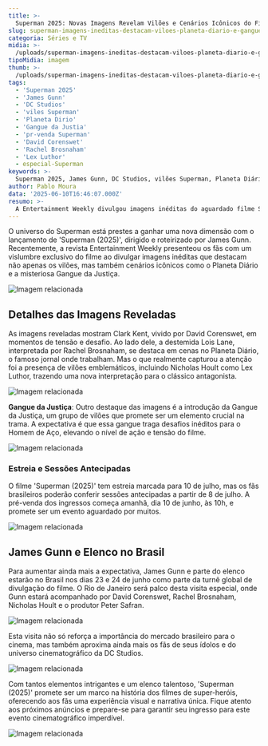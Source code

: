 ```yaml
---
title: >-
  Superman 2025: Novas Imagens Revelam Vilões e Cenários Icônicos do Filme
slug: superman-imagens-ineditas-destacam-viloes-planeta-diario-e-gangue-da-justica
categoria: Séries e TV
midia: >-
  /uploads/superman-imagens-ineditas-destacam-viloes-planeta-diario-e-gangue-da-justica-thumb.png
tipoMidia: imagem
thumb: >-
  /uploads/superman-imagens-ineditas-destacam-viloes-planeta-diario-e-gangue-da-justica-thumb.png
tags:
  - 'Superman 2025'
  - 'James Gunn'
  - 'DC Studios'
  - 'viles Superman'
  - 'Planeta Dirio'
  - 'Gangue da Justia'
  - 'pr-venda Superman'
  - 'David Corenswet'
  - 'Rachel Brosnaham'
  - 'Lex Luthor'
  - especial-Superman
keywords: >-
  Superman 2025, James Gunn, DC Studios, vilões Superman, Planeta Diário, Gangue da Justiça, pré-venda Superman, David Corenswet, Rachel Brosnaham, Lex Luthor
author: Pablo Moura
data: '2025-06-10T16:46:07.000Z'
resumo: >-
  A Entertainment Weekly divulgou imagens inéditas do aguardado filme Superman 2025, destacando vilões, o Planeta Diário e a intrigante Gangue da Justiça. A pré-venda dos ingressos começa amanhã, dia 10 de junho.
---
```


O universo do Superman está prestes a ganhar uma nova dimensão com o lançamento de 'Superman (2025)', dirigido e roteirizado por James Gunn. Recentemente, a revista Entertainment Weekly presenteou os fãs com um vislumbre exclusivo do filme ao divulgar imagens inéditas que destacam não apenas os vilões, mas também cenários icônicos como o Planeta Diário e a misteriosa Gangue da Justiça.

![Imagem relacionada](/uploads/superman-imagens-ineditas-destacam-viloes-planeta-diario-e-gangue-da-justica-0.png)

## Detalhes das Imagens Reveladas
As imagens reveladas mostram Clark Kent, vivido por David Corenswet, em momentos de tensão e desafio. Ao lado dele, a destemida Lois Lane, interpretada por Rachel Brosnaham, se destaca em cenas no Planeta Diário, o famoso jornal onde trabalham. Mas o que realmente capturou a atenção foi a presença de vilões emblemáticos, incluindo Nicholas Hoult como Lex Luthor, trazendo uma nova interpretação para o clássico antagonista.

![Imagem relacionada](/uploads/superman-imagens-ineditas-destacam-viloes-planeta-diario-e-gangue-da-justica-1.png)

**Gangue da Justiça**: Outro destaque das imagens é a introdução da Gangue da Justiça, um grupo de vilões que promete ser um elemento crucial na trama. A expectativa é que essa gangue traga desafios inéditos para o Homem de Aço, elevando o nível de ação e tensão do filme.

![Imagem relacionada](/uploads/superman-imagens-ineditas-destacam-viloes-planeta-diario-e-gangue-da-justica-2.png)

### Estreia e Sessões Antecipadas
O filme 'Superman (2025)' tem estreia marcada para 10 de julho, mas os fãs brasileiros poderão conferir sessões antecipadas a partir de 8 de julho. A pré-venda dos ingressos começa amanhã, dia 10 de junho, às 10h, e promete ser um evento aguardado por muitos.

![Imagem relacionada](/uploads/superman-imagens-ineditas-destacam-viloes-planeta-diario-e-gangue-da-justica-3.png)

## James Gunn e Elenco no Brasil
Para aumentar ainda mais a expectativa, James Gunn e parte do elenco estarão no Brasil nos dias 23 e 24 de junho como parte da turnê global de divulgação do filme. O Rio de Janeiro será palco desta visita especial, onde Gunn estará acompanhado por David Corenswet, Rachel Brosnaham, Nicholas Hoult e o produtor Peter Safran.

![Imagem relacionada](/uploads/superman-imagens-ineditas-destacam-viloes-planeta-diario-e-gangue-da-justica-4.png)

Esta visita não só reforça a importância do mercado brasileiro para o cinema, mas também aproxima ainda mais os fãs de seus ídolos e do universo cinematográfico da DC Studios.

![Imagem relacionada](/uploads/superman-imagens-ineditas-destacam-viloes-planeta-diario-e-gangue-da-justica-5.png)

Com tantos elementos intrigantes e um elenco talentoso, 'Superman (2025)' promete ser um marco na história dos filmes de super-heróis, oferecendo aos fãs uma experiência visual e narrativa única. Fique atento aos próximos anúncios e prepare-se para garantir seu ingresso para este evento cinematográfico imperdível.

![Imagem relacionada](/uploads/superman-imagens-ineditas-destacam-viloes-planeta-diario-e-gangue-da-justica-6.png)